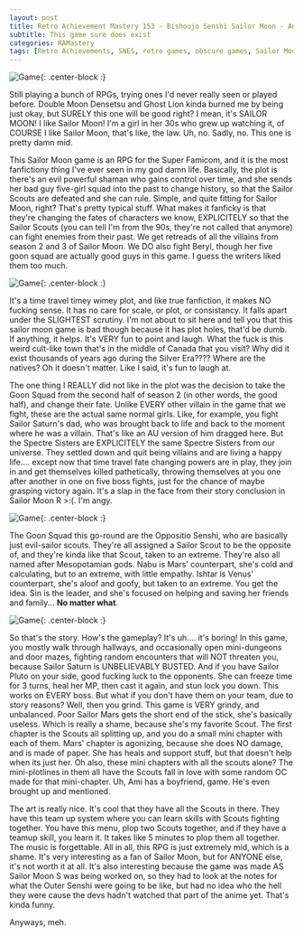 ```yaml
---
layout: post
title: Retro Achievement Mastery 153 - Bishoujo Senshi Sailor Moon - Another Story 
subtitle: This game sure does exist
categories: RAMastery
tags: [Retro Achievements, SNES, retro games, obscure games, Sailor Moon, Reviews]
---
```



![Game](https://imgur.com/lsBIgxe.png){: .center-block :}

Still playing a bunch of RPGs, trying ones I'd never really seen or played before. Double Moon Densetsu and Ghost Lion kinda burned me by being just okay, but SURELY this one will be good right? I mean, it's SAILOR MOON! I like Sailor Moon! I'm a girl in her 30s who grew up watching it, of COURSE I like Sailor Moon, that's like, the law. Uh, no. Sadly, no. This one is pretty damn mid.

This Sailor Moon game is an RPG for the Super Famicom, and it is the most fanfictiony thing I've ever seen in my god damn life. Basically, the plot is there's an evil powerful shaman who gains control over time, and she sends her bad guy five-girl squad into the past to change history, so that the Sailor Scouts are defeated and she can rule. Simple, and quite fitting for Sailor Moon, right? That's pretty typical stuff. What makes it fanficky is that they're changing the fates of characters we know, EXPLICITELY so that the Sailor Scouts (you can tell I'm from the 90s, they're not called that anymore) can fight enemies from their past. We get retreads of all the villains from season 2 and 3 of Sailor Moon. We DO also fight Beryl, though her five goon squad are actually good guys in this game. I guess the writers liked them too much.

![Game](https://imgur.com/U1TNO42.png){: .center-block :}

It's a time travel timey wimey plot, and like true fanfiction, it makes NO fucking sense. It has no care for scale, or plot, or consistancy. It falls apart under the SLIGHTEST scrutiny. I'm not about to sit here and tell you that this sailor moon game is bad though because it has plot holes, that'd be dumb. If anything, it helps. It's VERY fun to point and laugh. What the fuck is this weird cult-like town that's in the middle of Canada that you visit? Why did it exist thousands of years ago during the Silver Era???? Where are the natives? Oh it doesn't matter. Like I said, it's fun to laugh at.

The one thing I REALLY did not like in the plot was the decision to take the Goon Squad from the second half of season 2 (in other words, the good half), and change their fate. Unlike EVERY other villain in the game that we fight, these are the actual same normal girls. Like, for example, you fight Sailor Saturn's dad, who was brought back to life and back to the moment where he was a villain. That's like an AU version of him dragged here. But the Spectre Sisters are EXPLICITELY the same Spectre Sisters from our universe. They settled down and quit being villains and are living a happy life.... except now that time travel fate changing powers are in play, they join in and get themselves killed pathetically, throwing themselves at you one after another in one on five boss fights, just for the chance of maybe grasping victory again. It's a slap in the face from their story conclusion in Sailor Moon R >:(. I'm angy.

![Game](https://imgur.com/cWWI4St.png){: .center-block :}

The Goon Squad this go-round are the Oppositio Senshi, who are basically just evil-sailor scouts. They're all assigned a Sailor Scout to be the opposite of, and they're kinda like that Scout, taken to an extreme. They're also all named after Mesopotamian gods. Nabu is Mars' counterpart, she's cold and calculating, but to an extreme, with little empathy. Ishtar is Venus' counterpart, she's aloof and goofy, but taken to an extreme. You get the idea. Sin is the leader, and she's focused on helping and saving her friends and family... **No matter what**.

![Game](https://imgur.com/oWgMaw0.png){: .center-block :}

So that's the story. How's the gameplay? It's uh.... it's boring! In this game, you mostly walk through hallways, and occasionally open mini-dungeons and door mazes, fighting random encounters that will NOT threaten you, because Sailor Saturn is UNBELIEVABLY BUSTED. And if you have Sailor Pluto on your side, good fucking luck to the opponents. She can freeze time for 3 turns, heal her MP, then cast it again, and stun lock you down. This works on EVERY boss. But what if you don't have them on your team, due to story reasons? Well, then you grind. This game is VERY grindy, and unbalanced. Poor Sailor Mars gets the short end of the stick, she's basically useless. Which is really a shame, because she's my favorite Scout. The first chapter is the Scouts all splitting up, and you do a small mini chapter with each of them. Mars' chapter is agonizing, because she does NO damage, and is made of paper. She has heals and support stuff, but that doesn't help when its just her. Oh also, these mini chapters with all the scouts alone? The mini-plotlines in them all have the Scouts fall in love with some random OC made for that mini-chapter. Uh, Ami has a boyfriend, game. He's even brought up and mentioned.

The art is really nice. It's cool that they have all the Scouts in there. They have this team up system where you can learn skills with Scouts fighting together. You have this menu, plop two Scouts together, and if they have a teamup skill, you learn it. It takes like 5 minutes to plop them all together. The music is forgettable. All in all, this RPG is just extremely mid, which is a shame. It's very interesting as a fan of Sailor Moon, but for ANYONE else, it's not worth it at all. It's also interesting because the game was made AS Sailor Moon S was being worked on, so they had to look at the notes for what the Outer Senshi were going to be like, but had no idea who the hell they were cause the devs hadn't watched that part of the anime yet. That's kinda funny.

Anyways, meh.
